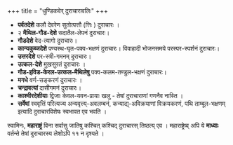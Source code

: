 +++
title = "धुण्डिकवेर् दुराचारावलिः"
+++



- **पर्वतदेशे** कलौ देवरेण सुतोत्पत्तौ (त्तिः ) दुराचारः ।  
- २ **मैथिल-गौड-देशे** सदातैल-लेपनं दुराचारः।  
- **गौडदेशे** वेद-त्यागो दुराचारः।  
- **कान्यकुब्जदेशे** पण्यस्थ-घृत-पक्व-भक्षणं दुराचारः। विवाहादी भोजनसमये परस्पर-स्पर्शनं दुराचारः। 
- **उत्तरदेशे** पर-स्त्री-गमनम् दुराचारः। 
- **उत्कल-देशे** मुखसुरतं दुराचारः । 
- **गौड-इविड-केरल-उत्कल-मैथिलेषु** पक्व-कलम-तण्डुल-भक्षणं दुराचारः। 
- **मगधे** वर्ण-सङ्करणं दुराचारः । 
- **चन्द्रावत्यां** दासीगमनं दुराचारः। 
- **काश्मीरदेशीयाः** द्विजाः केवल-यवन-प्रायाः खलु - तेषां दुराचाराणां गणनैव नास्ति । 
- **सर्वेषां** स्ववृत्तिं परित्यज्य अन्यवृत्त्य्-अवलम्बनं, कन्याद्य्-अविक्रयाणां विक्रयकरणं, पथि ताम्बूल-भक्षणम् इत्यादि दुराचारविशेषः स्वभावत एव भवति । 

स्वामिनः, **महाराष्ट्रं** विना सर्वासु जातिषु कश्चित् कश्चिद् दुराचारस् तिष्ठत्य् एव । महाराष्ट्रेष्व् अपि ये **माध्वाः** वर्तन्ते तेषां दुराचारस्य लेशोऽपि ११ न दृश्यते ।

